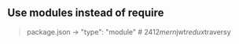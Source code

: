 ## Use modules instead of require

> package.json -> "type": "module"
#   2 4 1 2 _ m e r n _ j w t _ r e d u x _ t r a v e r s y  
 